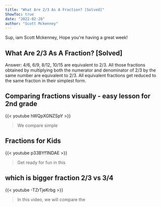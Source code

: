 ```yaml
---
title: "What Are 2/3 As A Fraction? [Solved]"
ShowToc: true 
date: "2022-02-28"
author: "Scott Mckenney" 
---
```


Sup, iam Scott Mckenney, Hope you're having a great week!
## What Are 2/3 As A Fraction? [Solved]
Answer: 4/6, 6/9, 8/12, 10/15 
 are equivalent to 2/3. All those fractions obtained by multiplying both the numerator and denominator of 2/3 by the same number are equivalent to 2/3. All equivalent fractions get reduced to the same fraction in their simplest form.

## Comparing fractions visually - easy lesson for 2nd grade
{{< youtube hWQpXGNZSpY >}}
>We compare simple 

## Fractions for Kids
{{< youtube p33BYf1NDAE >}}
>Get ready for fun in this 

## which is bigger fraction 2/3 vs 3/4
{{< youtube -TZrTjeKrbg >}}
>In this video, we will compare the 


